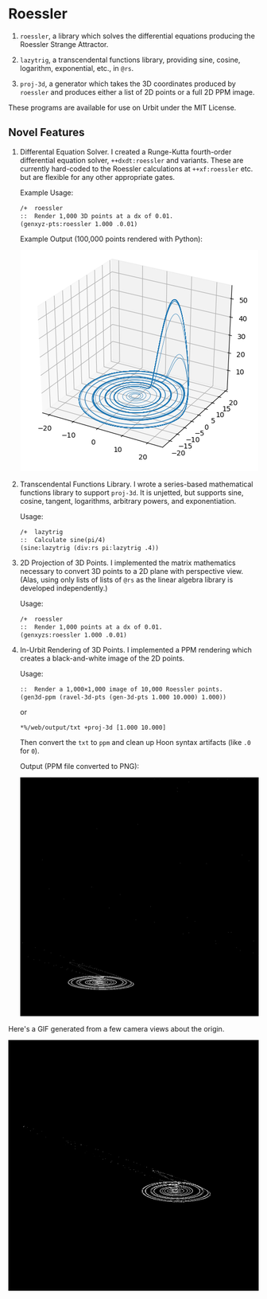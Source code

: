 #   Roessler

1.  `roessler`, a library which solves the differential equations producing the Roessler Strange Attractor.

2.  `lazytrig`, a transcendental functions library, providing sine, cosine, logarithm, exponential, etc., in `@rs`.

3.  `proj-3d`, a generator which takes the 3D coordinates produced by `roessler` and produces either a list of 2D points or a full 2D PPM image.

These programs are available for use on Urbit under the MIT License.

##  Novel Features

1.  Differental Equation Solver.  I created a Runge-Kutta fourth-order differential equation solver, `++dxdt:roessler` and variants.  These are currently hard-coded to the Roessler calculations at `++xf:roessler` etc. but are flexible for any other appropriate gates.

    Example Usage:
    
        /+  roessler
        ::  Render 1,000 3D points at a dx of 0.01.
        (genxyz-pts:roessler 1.000 .0.01)
    
    Example Output (100,000 points rendered with Python):
    
    ![](./rossler-100K.png)

2.  Transcendental Functions Library.  I wrote a series-based mathematical functions library to support `proj-3d`.  It is unjetted, but supports sine, cosine, tangent, logarithms, arbitrary powers, and exponentiation.

    Usage:
    
        /+  lazytrig
        ::  Calculate sine(pi/4)
        (sine:lazytrig (div:rs pi:lazytrig .4))

3.  2D Projection of 3D Points.  I implemented the matrix mathematics necessary to convert 3D points to a 2D plane with perspective view.  (Alas, using only lists of lists of `@rs` as the linear algebra library is developed independently.)

    Usage:
    
        /+  roessler
        ::  Render 1,000 points at a dx of 0.01.
        (genxyzs:roessler 1.000 .0.01)

4.  In-Urbit Rendering of 3D Points.  I implemented a PPM rendering which creates a black-and-white image of the 2D points.

    Usage:
    
        ::  Render a 1,000×1,000 image of 10,000 Roessler points.
        (gen3d-ppm (ravel-3d-pts (gen-3d-pts 1.000 10.000) 1.000))
    
    or
    
        *%/web/output/txt +proj-3d [1.000 10.000]
    
    Then convert the `txt` to `ppm` and clean up Hoon syntax artifacts (like `.0` for `0`).
    
    Output (PPM file converted to PNG):
    
    ![](./rossler-1K-10K.png)

Here's a GIF generated from a few camera views about the origin.

![](./rossler-out.gif)
